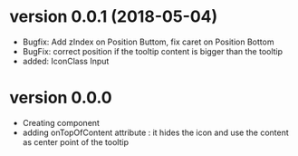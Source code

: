 # version 0.0.1 (2018-05-04)
* Bugfix: Add zIndex on Position Buttom, fix caret on Position Bottom
* BugFix: correct position if the tooltip content is bigger than the tooltip
* added: IconClass Input

# version 0.0.0
* Creating component
* adding onTopOfContent attribute : it hides the icon and use the content as center point of the tooltip
